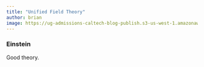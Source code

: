 ```yaml
---
title: "Unified Field Theory"
author: brian 
image: https://ug-admissions-caltech-blog-publish.s3-us-west-1.amazonaws.com/images/2020/11/add_me_to_blog_psot.jpeg
---
```


### Einstein 

Good theory. 